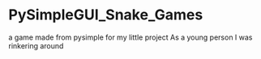 # PySimpleGUI_Snake_Games
a game made from pysimple for my little project
As a young person I was rinkering around
